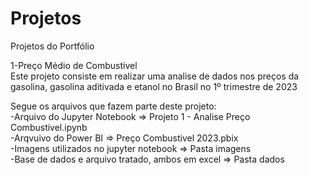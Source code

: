 # Projetos
Projetos do Portfólio

1-Preço Médio de Combustivel <br>
Este projeto consiste em realizar uma analise de dados nos preços da gasolina, gasolina aditivada e etanol no Brasil no 1º trimestre de 2023

Segue os arquivos que fazem parte deste projeto:
<br>-Arquivo do Jupyter Notebook => Projeto 1 - Analise Preço Combustivel.ipynb 
<br>-Arqvuivo do Power BI => Preço Combustivel 2023.pbix
<br>-Imagens utilizados no jupyter notebook => Pasta imagens
<br>-Base de dados e arquivo tratado, ambos em excel => Pasta dados 
